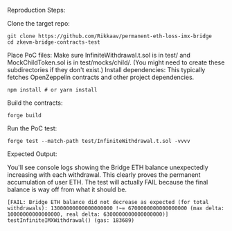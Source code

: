 Reproduction Steps:

Clone the target repo: 

    git clone https://github.com/Rikkaav/permanent-eth-loss-imx-bridge
    cd zkevm-bridge-contracts-test 

Place PoC files: Make sure InfiniteWithdrawal.t.sol is in test/ and MockChildToken.sol is in test/mocks/child/. (You might need to create these subdirectories if they don't exist.)
Install dependencies: This typically fetches OpenZeppelin contracts and other project dependencies.

    npm install # or yarn install

Build the contracts:

    forge build

Run the PoC test:

    forge test --match-path test/InfiniteWithdrawal.t.sol -vvvv

Expected Output:

You'll see console logs showing the Bridge ETH balance unexpectedly increasing with each withdrawal. This clearly proves the permanent accumulation of user ETH. The test will actually FAIL because the final balance is way off from what it should be.

    [FAIL: Bridge ETH balance did not decrease as expected (for total withdrawals): 13000000000000000000 !~= 6700000000000000000 (max delta: 10000000000000000, real delta: 6300000000000000000)]                 testInfiniteIMXWithdrawal() (gas: 183689)
